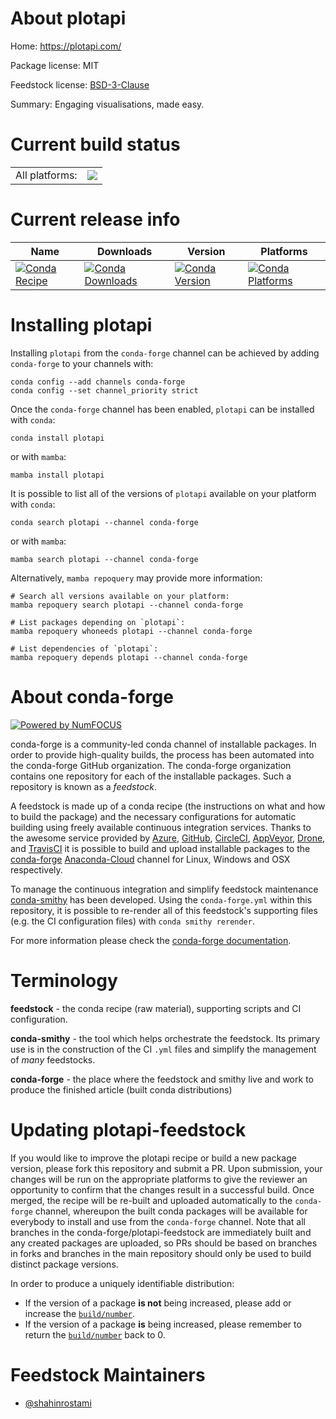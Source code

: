 About plotapi
=============

Home: https://plotapi.com/

Package license: MIT

Feedstock license: [BSD-3-Clause](https://github.com/conda-forge/plotapi-feedstock/blob/main/LICENSE.txt)

Summary: Engaging visualisations, made easy.

Current build status
====================


<table><tr><td>All platforms:</td>
    <td>
      <a href="https://dev.azure.com/conda-forge/feedstock-builds/_build/latest?definitionId=17296&branchName=main">
        <img src="https://dev.azure.com/conda-forge/feedstock-builds/_apis/build/status/plotapi-feedstock?branchName=main">
      </a>
    </td>
  </tr>
</table>

Current release info
====================

| Name | Downloads | Version | Platforms |
| --- | --- | --- | --- |
| [![Conda Recipe](https://img.shields.io/badge/recipe-plotapi-green.svg)](https://anaconda.org/conda-forge/plotapi) | [![Conda Downloads](https://img.shields.io/conda/dn/conda-forge/plotapi.svg)](https://anaconda.org/conda-forge/plotapi) | [![Conda Version](https://img.shields.io/conda/vn/conda-forge/plotapi.svg)](https://anaconda.org/conda-forge/plotapi) | [![Conda Platforms](https://img.shields.io/conda/pn/conda-forge/plotapi.svg)](https://anaconda.org/conda-forge/plotapi) |

Installing plotapi
==================

Installing `plotapi` from the `conda-forge` channel can be achieved by adding `conda-forge` to your channels with:

```
conda config --add channels conda-forge
conda config --set channel_priority strict
```

Once the `conda-forge` channel has been enabled, `plotapi` can be installed with `conda`:

```
conda install plotapi
```

or with `mamba`:

```
mamba install plotapi
```

It is possible to list all of the versions of `plotapi` available on your platform with `conda`:

```
conda search plotapi --channel conda-forge
```

or with `mamba`:

```
mamba search plotapi --channel conda-forge
```

Alternatively, `mamba repoquery` may provide more information:

```
# Search all versions available on your platform:
mamba repoquery search plotapi --channel conda-forge

# List packages depending on `plotapi`:
mamba repoquery whoneeds plotapi --channel conda-forge

# List dependencies of `plotapi`:
mamba repoquery depends plotapi --channel conda-forge
```


About conda-forge
=================

[![Powered by
NumFOCUS](https://img.shields.io/badge/powered%20by-NumFOCUS-orange.svg?style=flat&colorA=E1523D&colorB=007D8A)](https://numfocus.org)

conda-forge is a community-led conda channel of installable packages.
In order to provide high-quality builds, the process has been automated into the
conda-forge GitHub organization. The conda-forge organization contains one repository
for each of the installable packages. Such a repository is known as a *feedstock*.

A feedstock is made up of a conda recipe (the instructions on what and how to build
the package) and the necessary configurations for automatic building using freely
available continuous integration services. Thanks to the awesome service provided by
[Azure](https://azure.microsoft.com/en-us/services/devops/), [GitHub](https://github.com/),
[CircleCI](https://circleci.com/), [AppVeyor](https://www.appveyor.com/),
[Drone](https://cloud.drone.io/welcome), and [TravisCI](https://travis-ci.com/)
it is possible to build and upload installable packages to the
[conda-forge](https://anaconda.org/conda-forge) [Anaconda-Cloud](https://anaconda.org/)
channel for Linux, Windows and OSX respectively.

To manage the continuous integration and simplify feedstock maintenance
[conda-smithy](https://github.com/conda-forge/conda-smithy) has been developed.
Using the ``conda-forge.yml`` within this repository, it is possible to re-render all of
this feedstock's supporting files (e.g. the CI configuration files) with ``conda smithy rerender``.

For more information please check the [conda-forge documentation](https://conda-forge.org/docs/).

Terminology
===========

**feedstock** - the conda recipe (raw material), supporting scripts and CI configuration.

**conda-smithy** - the tool which helps orchestrate the feedstock.
                   Its primary use is in the construction of the CI ``.yml`` files
                   and simplify the management of *many* feedstocks.

**conda-forge** - the place where the feedstock and smithy live and work to
                  produce the finished article (built conda distributions)


Updating plotapi-feedstock
==========================

If you would like to improve the plotapi recipe or build a new
package version, please fork this repository and submit a PR. Upon submission,
your changes will be run on the appropriate platforms to give the reviewer an
opportunity to confirm that the changes result in a successful build. Once
merged, the recipe will be re-built and uploaded automatically to the
`conda-forge` channel, whereupon the built conda packages will be available for
everybody to install and use from the `conda-forge` channel.
Note that all branches in the conda-forge/plotapi-feedstock are
immediately built and any created packages are uploaded, so PRs should be based
on branches in forks and branches in the main repository should only be used to
build distinct package versions.

In order to produce a uniquely identifiable distribution:
 * If the version of a package **is not** being increased, please add or increase
   the [``build/number``](https://docs.conda.io/projects/conda-build/en/latest/resources/define-metadata.html#build-number-and-string).
 * If the version of a package **is** being increased, please remember to return
   the [``build/number``](https://docs.conda.io/projects/conda-build/en/latest/resources/define-metadata.html#build-number-and-string)
   back to 0.

Feedstock Maintainers
=====================

* [@shahinrostami](https://github.com/shahinrostami/)

